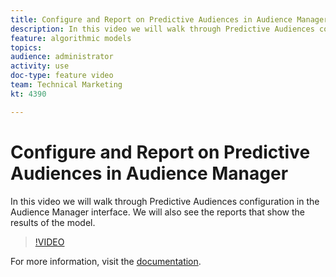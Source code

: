 ```yaml
---
title: Configure and Report on Predictive Audiences in Audience Manager
description: In this video we will walk through Predictive Audiences configuration in the Audience Manager interface. We will also see the reports that show the results of the model.
feature: algorithmic models
topics: 
audience: administrator
activity: use
doc-type: feature video
team: Technical Marketing
kt: 4390

---
```


# Configure and Report on Predictive Audiences in Audience Manager

In this video we will walk through Predictive Audiences configuration in the Audience Manager interface. We will also see the reports that show the results of the model.

>[!VIDEO](https://video.tv.adobe.com/v/33630/?quality=12)

For more information, visit the [documentation](https://docs.adobe.com/content/help/en/audience-manager/user-guide/features/algorithmic-models/predictive-audiences/predictive-audiences.html).
